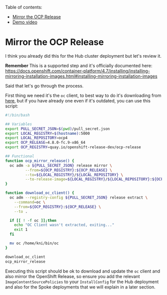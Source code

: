 Table of contents:

<!-- TOC GFM -->

- [Mirror the OCP Release](#mirror-the-ocp-release)
- [Demo video](https://www.youtube.com/watch?v=V-0n1-pBtjw&list=PLaR6Rq6Z4IqecDatkODye7IWMJUc5r6td&index=5)

<!-- /TOC -->

# Mirror the OCP Release

I think you already did this for the Hub cluster deployment but let's review it.

**Remember** This is a supported step and it's officially documented here: https://docs.openshift.com/container-platform/4.7/installing/installing-mirroring-installation-images.html#installing-mirroring-installation-images

Said that let's go through the process.

First thing we need it's the `oc` client, to best way to do it's downloading from [here](https://mirror.openshift.com/pub/openshift-v4/x86_64/clients/oc/), but if you have already one even if it's outdated, you can use this script:

```sh
#!/bin/bash

## Variables
export PULL_SECRET_JSON=$(pwd)/pull_secret.json
export LOCAL_REGISTRY=$(hostname):5000
export LOCAL_REPOSITORY=ocp4
export OCP_RELEASE=4.8.0-fc.9-x86_64
export OCP_REGISTRY=quay.io/openshift-release-dev/ocp-release

## Functional
function ocp_mirror_release() {
  oc adm -a ${PULL_SECRET_JSON} release mirror \
         --from=${OCP_REGISTRY}:${OCP_RELEASE} \
         --to=${LOCAL_REGISTRY}/${LOCAL_REPOSITORY} \
         --to-release-image=${LOCAL_REGISTRY}/${LOCAL_REPOSITORY}:${OCP_RELEASE}
}

function download_oc_client() {
  oc adm --registry-config ${PULL_SECRET_JSON} release extract \
	--command=oc \
	--from=${OCP_REGISTRY}:${OCP_RELEASE} \
	--to .

  if [[ ! -f oc ]];then
    echo "OC Client wasn't extracted, exiting..."
    exit 1
  fi

  mv oc /home/kni/bin/oc
}

download_oc_client
ocp_mirror_release
```

Executing this script should be ok to download and update the `oc` client and also mirror the OpenShift Release, so ensure you add the relevant `ImageContentSourcePolicies` to your `InstallConfig` for the Hub deployment and also for the Spoke deployments that we will explain in a later section.
